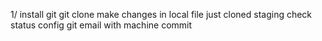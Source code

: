 1/ install git
git clone
make changes in local file just cloned
staging
check status
config git email with machine
commit 
